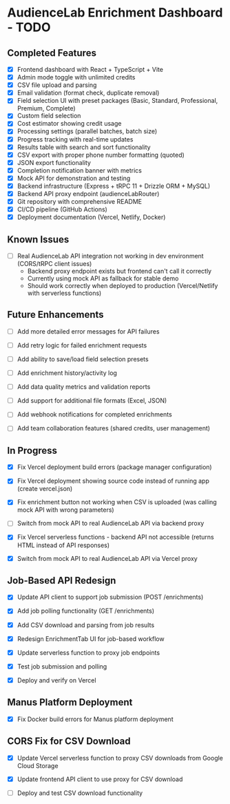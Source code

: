 # AudienceLab Enrichment Dashboard - TODO

## Completed Features
- [x] Frontend dashboard with React + TypeScript + Vite
- [x] Admin mode toggle with unlimited credits
- [x] CSV file upload and parsing
- [x] Email validation (format check, duplicate removal)
- [x] Field selection UI with preset packages (Basic, Standard, Professional, Premium, Complete)
- [x] Custom field selection
- [x] Cost estimator showing credit usage
- [x] Processing settings (parallel batches, batch size)
- [x] Progress tracking with real-time updates
- [x] Results table with search and sort functionality
- [x] CSV export with proper phone number formatting (quoted)
- [x] JSON export functionality
- [x] Completion notification banner with metrics
- [x] Mock API for demonstration and testing
- [x] Backend infrastructure (Express + tRPC 11 + Drizzle ORM + MySQL)
- [x] Backend API proxy endpoint (audienceLabRouter)
- [x] Git repository with comprehensive README
- [x] CI/CD pipeline (GitHub Actions)
- [x] Deployment documentation (Vercel, Netlify, Docker)

## Known Issues
- [ ] Real AudienceLab API integration not working in dev environment (CORS/tRPC client issues)
  - Backend proxy endpoint exists but frontend can't call it correctly
  - Currently using mock API as fallback for stable demo
  - Should work correctly when deployed to production (Vercel/Netlify with serverless functions)

## Future Enhancements
- [ ] Add more detailed error messages for API failures
- [ ] Add retry logic for failed enrichment requests
- [ ] Add ability to save/load field selection presets
- [ ] Add enrichment history/activity log
- [ ] Add data quality metrics and validation reports
- [ ] Add support for additional file formats (Excel, JSON)
- [ ] Add webhook notifications for completed enrichments
- [ ] Add team collaboration features (shared credits, user management)



## In Progress
- [x] Fix Vercel deployment build errors (package manager configuration)


- [x] Fix Vercel deployment showing source code instead of running app (create vercel.json)


- [x] Fix enrichment button not working when CSV is uploaded (was calling mock API with wrong parameters)
- [ ] Switch from mock API to real AudienceLab API via backend proxy


- [x] Fix Vercel serverless functions - backend API not accessible (returns HTML instead of API responses)
- [x] Switch from mock API to real AudienceLab API via Vercel proxy



## Job-Based API Redesign
- [x] Update API client to support job submission (POST /enrichments)
- [x] Add job polling functionality (GET /enrichments)
- [x] Add CSV download and parsing from job results
- [x] Redesign EnrichmentTab UI for job-based workflow
- [x] Update serverless function to proxy job endpoints
- [x] Test job submission and polling
- [x] Deploy and verify on Vercel



## Manus Platform Deployment
- [x] Fix Docker build errors for Manus platform deployment



## CORS Fix for CSV Download
- [x] Update Vercel serverless function to proxy CSV downloads from Google Cloud Storage
- [x] Update frontend API client to use proxy for CSV download
- [ ] Deploy and test CSV download functionality

